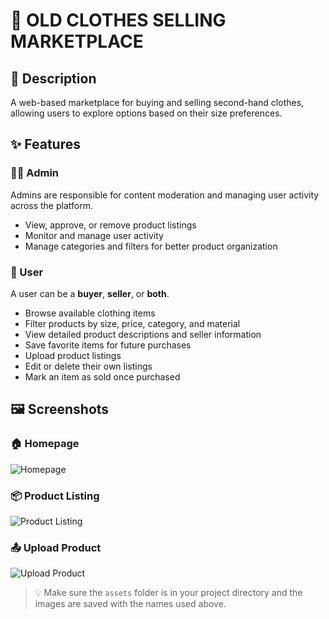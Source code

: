 # 👕 OLD CLOTHES SELLING MARKETPLACE

## 🧾 Description
A web-based marketplace for buying and selling second-hand clothes, allowing users to explore options based on their size preferences.

## ✨ Features

### 👨‍💼 Admin

Admins are responsible for content moderation and managing user activity across the platform.

- View, approve, or remove product listings  
- Monitor and manage user activity  
- Manage categories and filters for better product organization  

### 👤 User

A user can be a **buyer**, **seller**, or **both**.

- Browse available clothing items  
- Filter products by size, price, category, and material  
- View detailed product descriptions and seller information  
- Save favorite items for future purchases  
- Upload product listings  
- Edit or delete their own listings  
- Mark an item as sold once purchased  

## 🖼️ Screenshots

### 🏠 Homepage
![Homepage](assets/homepage.png)

### 📦 Product Listing
![Product Listing](assets/product-listing.png)

### 📤 Upload Product
![Upload Product](assets/upload-product.png)

> 💡 Make sure the `assets` folder is in your project directory and the images are saved with the names used above.
